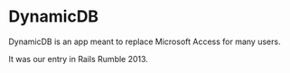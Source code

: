 DynamicDB
=========

DynamicDB is an app meant to replace Microsoft Access for many users.

It was our entry in Rails Rumble 2013.

